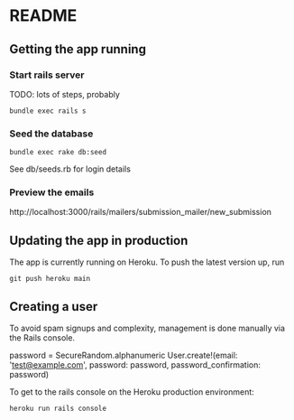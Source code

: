 # README

## Getting the app running

### Start rails server

TODO: lots of steps, probably

`bundle exec rails s`

### Seed the database

`bundle exec rake db:seed`

See db/seeds.rb for login details

### Preview the emails
http://localhost:3000/rails/mailers/submission_mailer/new_submission

## Updating the app in production

The app is currently running on Heroku.  To push the latest version up, run

`git push heroku main`

## Creating a user

To avoid spam signups and complexity, management is done manually via the Rails console.

password = SecureRandom.alphanumeric
User.create!(email: 'test@example.com', password: password, password_confirmation: password)

To get to the rails console on the Heroku production environment: 

`heroku run rails console` 